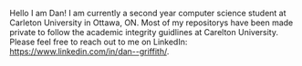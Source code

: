 Hello I am Dan! I am currently a second year computer science student at Carleton University in Ottawa, ON. Most of my repositorys have been made private to follow the academic integrity guidlines at Carelton University. Please feel free to reach out to me on LinkedIn: https://www.linkedin.com/in/dan--griffith/. 


